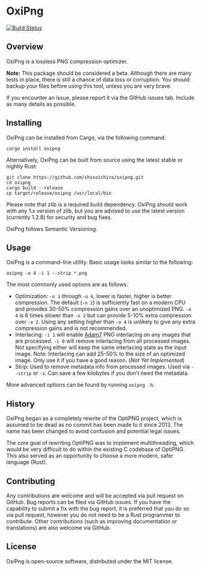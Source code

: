 # OxiPng

[![Build Status](https://travis-ci.org/shssoichiro/oxipng.svg)](https://travis-ci.org/shssoichiro/oxipng)

## Overview

OxiPng is a lossless PNG compression optimizer.

**Note:** This package should be considered a beta. Although there are many tests in place,
there is still a chance of data loss or corruption. You should backup your files before
using this tool, unless you are very brave.

If you encounter an issue, please report it via the GitHub issues tab. Include as many details
as possible.

## Installing

OxiPng can be installed from Cargo, via the following command:
```
cargo install oxipng
```

Alternatively, OxiPng can be built from source using the latest stable or nightly Rust:
```
git clone https://github.com/shssoichiro/oxipng.git
cd oxipng
cargo build --release
cp target/release/oxipng /usr/local/bin
```

Please note that zlib is a required build dependency. OxiPng should work with any 1.x version of zlib,
but you are advised to use the latest version (currently 1.2.8) for security and bug fixes.

OxiPng follows Semantic Versioning.

## Usage

OxiPng is a command-line utility. Basic usage looks similar to the following:

```
oxipng -o 4 -i 1 --strip *.png
```

The most commonly used options are as follows:
* Optimization: `-o 1` through `-o 6`, lower is faster, higher is better compression.
The default (`-o 2`) is sufficiently fast on a modern CPU and provides 30-50% compression
gains over an unoptimized PNG. `-o 4` is 6 times slower than `-o 2` but can provide 5-10%
extra compression over `-o 2`. Using any setting higher than `-o 4` is unlikely
to give any extra compression gains and is not recommended.
* Interlacing: `-i 1` will enable [Adam7](https://en.wikipedia.org/wiki/Adam7_algorithm)
PNG interlacing on any images that are processed. `-i 0` will remove interlacing from all
processed images. Not specifying either will keep the same interlacing state as the
input image. Note: Interlacing can add 25-50% to the size of an optimized image. Only use
it if you have a good reason. (*Not Yet Implemented*)
* Strip: Used to remove metadata info from processed images. Used via `--strip` or `-s`.
Can save a few kilobytes if you don't need the metadata.

More advanced options can be found by running `oxipng -h`.

## History

OxiPng began as a completely rewrite of the OptiPNG project,
which is assumed to be dead as no commit has been made to it since 2013.
The name has been changed to avoid confusion and potential legal issues.

The core goal of rewriting OptiPNG was to implement multithreading,
which would be very difficult to do within the existing C codebase of OptiPNG.
This also served as an opportunity to choose a more modern, safer language (Rust).

## Contributing

Any contributions are welcome and will be accepted via pull request on GitHub. Bug reports can be
filed via GitHub issues. If you have the capability to submit a fix with the bug report, it is
preferred that you do so via pull request, however you do not need to be a Rust programmer to
contribute. Other contributions (such as improving documentation or translations) are also
welcome via GitHub.

## License

OxiPng is open-source software, distributed under the MIT license.
